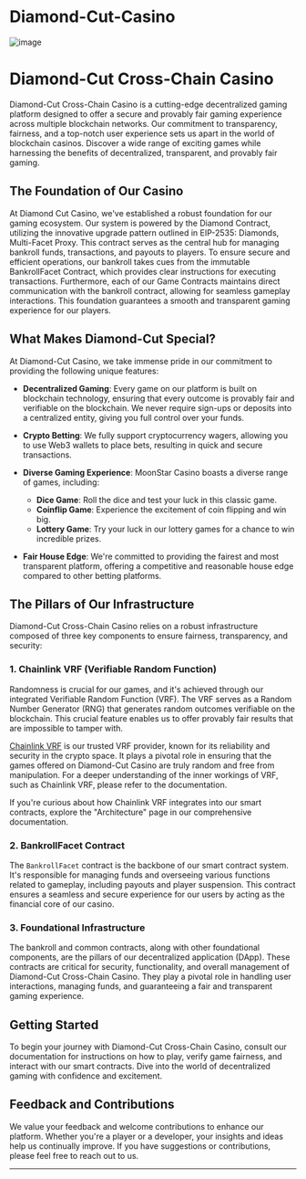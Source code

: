 # Diamond-Cut-Casino



![image](https://github.com/JohnDeveloperJ/Diamond-Cut-Casino-Games/assets/143453887/4eedd573-47f4-482d-bf76-923a7138151b)

# Diamond-Cut Cross-Chain Casino

Diamond-Cut Cross-Chain Casino is a cutting-edge decentralized gaming platform designed to offer a secure and provably fair gaming experience across multiple blockchain networks. Our commitment to transparency, fairness, and a top-notch user experience sets us apart in the world of blockchain casinos. Discover a wide range of exciting games while harnessing the benefits of decentralized, transparent, and provably fair gaming.

## The Foundation of Our Casino

At Diamond Cut Casino, we've established a robust foundation for our gaming ecosystem. Our system is powered by the Diamond Contract, utilizing the innovative upgrade pattern outlined in EIP-2535: Diamonds, Multi-Facet Proxy. This contract serves as the central hub for managing bankroll funds, transactions, and payouts to players. To ensure secure and efficient operations, our bankroll takes cues from the immutable BankrollFacet Contract, which provides clear instructions for executing transactions. Furthermore, each of our Game Contracts maintains direct communication with the bankroll contract, allowing for seamless gameplay interactions. This foundation guarantees a smooth and transparent gaming experience for our players.

## What Makes Diamond-Cut Special?

At Diamond-Cut Casino, we take immense pride in our commitment to providing the following unique features:

- **Decentralized Gaming**: Every game on our platform is built on blockchain technology, ensuring that every outcome is provably fair and verifiable on the blockchain. We never require sign-ups or deposits into a centralized entity, giving you full control over your funds.

- **Crypto Betting**: We fully support cryptocurrency wagers, allowing you to use Web3 wallets to place bets, resulting in quick and secure transactions.

- **Diverse Gaming Experience**: MoonStar Casino boasts a diverse range of games, including:

    - **Dice Game**: Roll the dice and test your luck in this classic game.
    - **Coinflip Game**: Experience the excitement of coin flipping and win big.
    - **Lottery Game**: Try your luck in our lottery games for a chance to win incredible prizes.

- **Fair House Edge**: We're committed to providing the fairest and most transparent platform, offering a competitive and reasonable house edge compared to other betting platforms.

## The Pillars of Our Infrastructure

Diamond-Cut Cross-Chain Casino relies on a robust infrastructure composed of three key components to ensure fairness, transparency, and security:

### 1. Chainlink VRF (Verifiable Random Function)

Randomness is crucial for our games, and it's achieved through our integrated Verifiable Random Function (VRF). The VRF serves as a Random Number Generator (RNG) that generates random outcomes verifiable on the blockchain. This crucial feature enables us to offer provably fair results that are impossible to tamper with.

[Chainlink VRF](https://chain.link/vrf) is our trusted VRF provider, known for its reliability and security in the crypto space. It plays a pivotal role in ensuring that the games offered on Diamond-Cut Casino are truly random and free from manipulation. For a deeper understanding of the inner workings of VRF, such as Chainlink VRF, please refer to the documentation.

If you're curious about how Chainlink VRF integrates into our smart contracts, explore the "Architecture" page in our comprehensive documentation.

### 2. BankrollFacet Contract

The `BankrollFacet` contract is the backbone of our smart contract system. It's responsible for managing funds and overseeing various functions related to gameplay, including payouts and player suspension. This contract ensures a seamless and secure experience for our users by acting as the financial core of our casino.

### 3. Foundational Infrastructure

The bankroll and common contracts, along with other foundational components, are the pillars of our decentralized application (DApp). These contracts are critical for security, functionality, and overall management of Diamond-Cut Cross-Chain Casino. They play a pivotal role in handling user interactions, managing funds, and guaranteeing a fair and transparent gaming experience.

## Getting Started

To begin your journey with Diamond-Cut Cross-Chain Casino, consult our documentation for instructions on how to play, verify game fairness, and interact with our smart contracts. Dive into the world of decentralized gaming with confidence and excitement.

## Feedback and Contributions

We value your feedback and welcome contributions to enhance our platform. Whether you're a player or a developer, your insights and ideas help us continually improve. If you have suggestions or contributions, please feel free to reach out to us.

---

